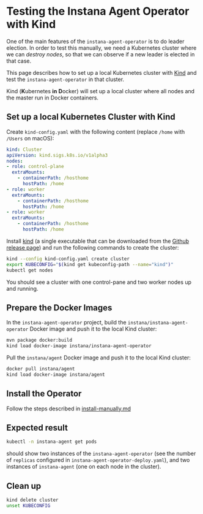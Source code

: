 Testing the Instana Agent Operator with Kind
============================================

One of the main features of the `instana-agent-operator` is to do leader election. In order to test this manually, we need a Kubernetes cluster where we can _destroy nodes_, so that we can observe if a new leader is elected in that case.

This page describes how to set up a local Kubernetes cluster with [Kind](https://kind.sigs.k8s.io/) and test the `instana-agent-operator` in that cluster.

Kind (**K**ubernetes **in** **D**ocker) will set up a local cluster where all nodes and the master run in Docker containers.

Set up a local Kubernetes Cluster with Kind
-------------------------------------------

Create `kind-config.yaml` with the following content (replace `/home` with `/Users` on macOS):

```yaml
kind: Cluster
apiVersion: kind.sigs.k8s.io/v1alpha3
nodes:
- role: control-plane
  extraMounts:
    - containerPath: /hosthome
      hostPath: /home
- role: worker
  extraMounts:
    - containerPath: /hosthome
      hostPath: /home
- role: worker
  extraMounts:
    - containerPath: /hosthome
      hostPath: /home
```

Install [kind](https://kind.sigs.k8s.io/) (a single executable that can be downloaded from the [Github release page](https://github.com/kubernetes-sigs/kind/releases)) and run the following commands to create the cluster:

```sh
kind --config kind-config.yaml create cluster
export KUBECONFIG="$(kind get kubeconfig-path --name="kind")"
kubectl get nodes
```

You should see a cluster with one control-pane and two worker nodes up and running.

Prepare the Docker Images
-------------------------

In the `instana-agent-operator` project, build the `instana/instana-agent-operator` Docker image and push it to the local Kind cluster:

```sh
mvn package docker:build
kind load docker-image instana/instana-agent-operator
```

Pull the `instana/agent` Docker image and push it to the local Kind cluster:

```sh
docker pull instana/agent
kind load docker-image instana/agent
```

Install the Operator
--------------------

Follow the steps described in [install-manually.md](install-manually.md)

Expected result
---------------

```sh
kubectl -n instana-agent get pods
```

should show two instances of the `instana-agent-operator` (see the number of `replicas` configured in `instana-agent-operator-deploy.yaml`), and two instances of `instana-agent` (one on each node in the cluster).

Clean up
--------

```sh
kind delete cluster
unset KUBECONFIG
```
